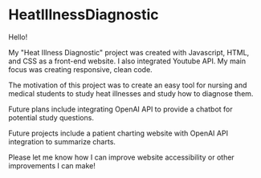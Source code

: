 # HeatIllnessDiagnostic
 
Hello!

My "Heat Illness Diagnostic" project was created with Javascript, HTML, and CSS as a front-end website. I also integrated Youtube API. My main focus was creating responsive, clean code.

The motivation of this project was to create an easy tool for nursing and medical students to study heat illnesses and study how to diagnose them.

Future plans include integrating OpenAI API to provide a chatbot for potential study questions. 

Future projects include a patient charting website with OpenAI API integration to summarize charts.

Please let me know how I can improve website accessibility or other improvements I can make!